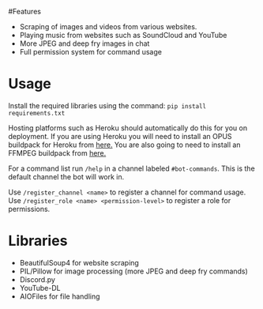 #Features
- Scraping of images and videos from various websites.
- Playing music from websites such as SoundCloud and YouTube
- More JPEG and deep fry images in chat
- Full permission system for command usage

# Usage
Install the required libraries using the command:
`pip install requirements.txt`

Hosting platforms such as Heroku should automatically do this for you on deployment.
If you are using Heroku you will need to install an OPUS buildpack for Heroku from [here.](https://github.com/xrisk/heroku-opus "here")
You are also going to need to install an FFMPEG buildpack from [here.](https://www.github.com/jonathangong/heroku-buildpack-ffmpeg-latest.git)

For a command list run `/help` in a channel labeled `#bot-commands`. This is the default channel the bot will work in.

Use `/register_channel <name>` to register a channel for command usage.
Use `/register_role <name> <permission-level>` to register a role for permissions.

# Libraries
- BeautifulSoup4 for website scraping
- PIL/Pillow for image processing (more JPEG and deep fry commands)
- Discord.py
- YouTube-DL
- AIOFiles for file handling
